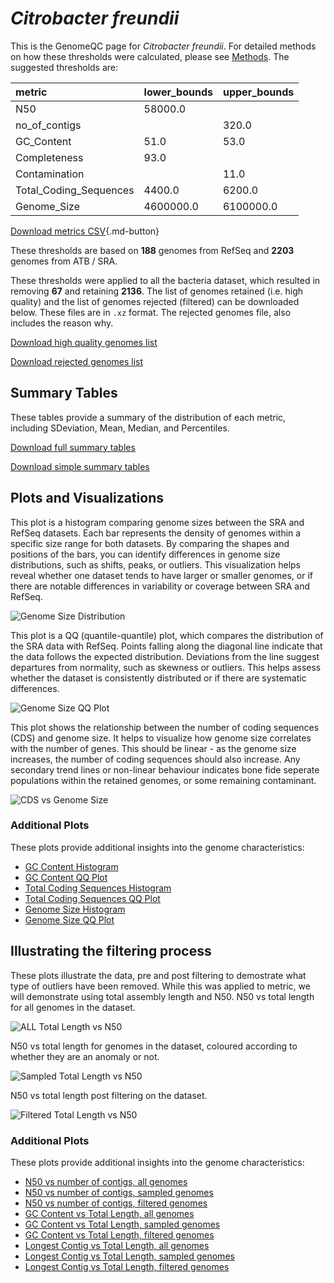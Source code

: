 # *Citrobacter freundii*

This is the GenomeQC page for *Citrobacter freundii*. For detailed methods on how these thresholds were calculated, please see [Methods](../../methods.md).
The suggested thresholds are: 

| metric                 | lower_bounds   | upper_bounds   |
|:-----------------------|:---------------|:---------------|
| N50                    | 58000.0        |                |
| no_of_contigs          |                | 320.0          |
| GC_Content             | 51.0           | 53.0           |
| Completeness           | 93.0           |                |
| Contamination          |                | 11.0           |
| Total_Coding_Sequences | 4400.0         | 6200.0         |
| Genome_Size            | 4600000.0      | 6100000.0      |

[Download metrics CSV](Citrobacter_freundii_metrics.csv){.md-button}


These thresholds are based on **188** genomes from RefSeq and **2203** genomes from ATB / SRA.

These thresholds were applied to all the bacteria dataset, which resulted in removing **67** and retaining **2136**.
The list of genomes retained (i.e. high quality) and the list of genomes rejected (filtered) can be downloaded below. These files are in `.xz` format. The rejected genomes file, also includes the reason why.

[Download high quality genomes list](Citrobacter_freundii_high_quality_genomes.csv.xz)


[Download rejected genomes list](Citrobacter_freundii_filtered_out_genomes.csv.xz)



## Summary Tables
These tables provide a summary of the distribution of each metric, including SDeviation, Mean, Median, and Percentiles.

[Download full summary tables](summary.csv)

[Download simple summary tables](selected_summary.csv)

## Plots and Visualizations

This plot is a histogram comparing genome sizes between the SRA and RefSeq datasets. Each bar represents the density of genomes within a specific size range for both datasets. By comparing the shapes and positions of the bars, you can identify differences in genome size distributions, such as shifts, peaks, or outliers. This visualization helps reveal whether one dataset tends to have larger or smaller genomes, or if there are notable differences in variability or coverage between SRA and RefSeq.

![Genome Size Distribution](Genome_Size_refseq_histogram_kde.png)

This plot is a QQ (quantile-quantile) plot, which compares the distribution of the SRA data with RefSeq. Points falling along the diagonal line indicate that the data follows the expected distribution. Deviations from the line suggest departures from normality, such as skewness or outliers. This helps assess whether the dataset is consistently distributed or if there are systematic differences.

![Genome Size QQ Plot](Genome_Size_refseq_qqplot.png)

This plot shows the relationship between the number of coding sequences (CDS) and genome size. It helps to visualize how genome size correlates with the number of genes. This should be linear - as the genome size increases, the number of coding sequences should also increase. Any secondary trend lines or non-linear behaviour indicates bone fide seperate populations within the retained genomes, or some remaining contaminant. 

![CDS vs Genome Size](Citrobacter_freundii_CDS_vs_Genome_Size.png)

### Additional Plots

These plots provide additional insights into the genome characteristics:

- [GC Content Histogram](GC_Content_refseq_histogram_kde.png)
- [GC Content QQ Plot](GC_Content_refseq_qqplot.png)
- [Total Coding Sequences Histogram](Total_Coding_Sequences_refseq_histogram_kde.png)
- [Total Coding Sequences QQ Plot](Total_Coding_Sequences_refseq_qqplot.png)
- [Genome Size Histogram](Genome_Size_refseq_histogram_kde.png)
- [Genome Size QQ Plot](Genome_Size_refseq_qqplot.png)
## Illustrating the filtering process
These plots illustrate the data, pre and post filtering to demostrate what type of outliers have been removed. While this was applied to metric, we will demonstrate using total assembly length and N50.
N50 vs total length for all genomes in the dataset.

![ALL Total Length vs N50](Citrobacter_freundii_all_total_length_N50.png)

N50 vs total length for genomes in the dataset, coloured according to whether they are an anomaly or not.

![Sampled Total Length vs N50](Citrobacter_freundii_sample_total_length_N50.png)

N50 vs total length post filtering on the dataset.

![Filtered Total Length vs N50](Citrobacter_freundii_filt_total_length_N50.png)

### Additional Plots

These plots provide additional insights into the genome characteristics:

- [N50 vs number of contigs, all genomes](Citrobacter_freundii_all_N50_number.png)
- [N50 vs number of contigs, sampled genomes](Citrobacter_freundii_sample_N50_number.png)
- [N50 vs number of contigs, filtered genomes](Citrobacter_freundii_filt_N50_number.png)
- [GC Content vs Total Length, all genomes](Citrobacter_freundii_all_total_length_GC_Content.png)
- [GC Content vs Total Length, sampled genomes](Citrobacter_freundii_sample_total_length_GC_Content.png)
- [GC Content vs Total Length, filtered genomes](Citrobacter_freundii_filt_total_length_GC_Content.png)
- [Longest Contig vs Total Length, all genomes](Citrobacter_freundii_all_total_length_longest.png)
- [Longest Contig vs Total Length, sampled genomes](Citrobacter_freundii_sample_total_length_longest.png)
- [Longest Contig vs Total Length, filtered genomes](Citrobacter_freundii_filt_total_length_longest.png)
